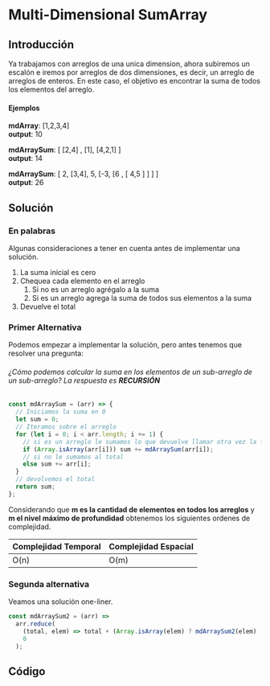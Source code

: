 # Multi-Dimensional SumArray

## Introducción

Ya trabajamos con arreglos de una unica dimension, ahora subiremos un escalón e iremos por arreglos de dos dimensiones, es decir, un arreglo de arreglos de enteros.
En este caso, el objetivo es encontrar la suma de todos los elementos del arreglo.

#### Ejemplos

**mdArray**: [1,2,3,4]  
**output**: 10

**mdArraySum**: [ [2,4] , [1], [4,2,1] ]  
**output**: 14

**mdArraySum**: [ 2, [3,4], 5, [-3, [6 , [ 4,5 ] ] ] ]  
**output**: 26

## Solución

### En palabras

Algunas consideraciones a tener en cuenta antes de implementar una solución.

1. La suma inicial es cero
2. Chequea cada elemento en el arreglo
   1. Si no es un arreglo agrégalo a la suma
   2. Si es un arreglo agrega la suma de todos sus elementos a la suma
3. Devuelve el total

### Primer Alternativa

Podemos empezar a implementar la solución, pero antes tenemos que resolver una pregunta:

###### ¿Cómo podemos calcular la suma en los elementos de un sub-arreglo de un sub-arreglo? La respuesta es **_RECURSIÓN_**

```javascript
const mdArraySum = (arr) => {
  // Iniciamos la suma en 0
  let sum = 0;
  // Iteramos sobre el arreglo
  for (let i = 0; i < arr.length; i += 1) {
    // si es un arreglo le sumamos lo que devuelve llamar otra vez la función sobre ese arreglo
    if (Array.isArray(arr[i])) sum += mdArraySum(arr[i]);
    // si no le sumamos al total
    else sum += arr[i];
  }
  // devolvemos el total
  return sum;
};
```

Considerando que **m es la cantidad de elementos en todos los arreglos** y **m el nivel máximo de profundidad** obtenemos los siguientes ordenes de complejidad.

| Complejidad Temporal | Complejidad Espacial |
| -------------------- | -------------------- |
| O(n)                 | O(m)                 |

### Segunda alternativa

Veamos una solución one-liner.

```javascript
const mdArraySum2 = (arr) =>
  arr.reduce(
    (total, elem) => total + (Array.isArray(elem) ? mdArraySum2(elem) : elem),
    0
  );
```

## Código
